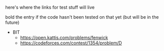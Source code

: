 here's where the links for test stuff will live

bold the entry if the code hasn't been tested on that yet (but will be in the future)

- BIT
    - https://open.kattis.com/problems/fenwick
    - https://codeforces.com/contest/1354/problem/D
